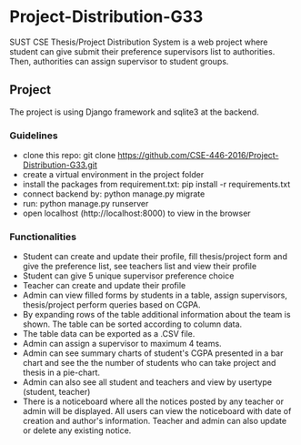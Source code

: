 # Project-Distribution-G33

SUST CSE Thesis/Project Distribution System is a web project where student can give submit their preference supervisors list to authorities. Then, authorities can assign supervisor to student groups.

## Project

The project is using Django framework and sqlite3 at the backend.

### Guidelines

- clone this repo: git clone https://github.com/CSE-446-2016/Project-Distribution-G33.git
- create a virtual environment in the project folder
- install the packages from requirement.txt: pip install -r requirements.txt
- connect backend by: python manage.py migrate
- run: python manage.py runserver
- open localhost (http://localhost:8000) to view in the browser


### Functionalities

- Student can create and update their profile, fill thesis/project form and give the preference list, see teachers list and view their profile
- Student can give 5 unique supervisor preference choice
- Teacher can create and update their profile
- Admin can view filled forms by students in a table, assign supervisors, thesis/project perform queries based on CGPA.
- By expanding rows of the table additional information about the team is shown. The table can be sorted according to column data.
- The table data can be exported as a .CSV file.
- Admin can assign a supervisor to maximum 4 teams.
- Admin can see summary charts of student's CGPA presented in a bar chart and see the the number of students who can take project and thesis in a pie-chart.
- Admin can also see all student and teachers and view by usertype (student, teacher)
- There is a noticeboard where all the notices posted by any teacher or admin will be displayed. All users can view the noticeboard with date of creation and author's  information. Teacher and admin can also update or delete any existing notice.
